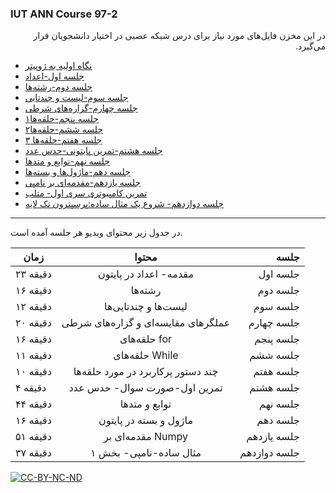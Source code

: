 ### IUT ANN Course 97-2


<p dir=rtl>
در این مخزن فایل‌های مورد نیاز برای درس شبکه عصبی در اختیار دانشجویان قرار می‌گیرد.
</p>
          
* [نگاه اولیه به ژوپیتر](https://github.com/Sajed68/IUT_ANN_97-2/blob/master/Jupyter%20for%20Beginners/NoteBook_Tutorial.ipynb)  
* [جلسه اول-اعداد](https://github.com/Sajed68/IUT_ANN_97-2/tree/master/lecture01)  
* [جلسه دوم-رشته‌ها](https://github.com/Sajed68/IUT_ANN_97-2/tree/master/lecture02)  
* [جلسه سوم-لیست و چندتایی](https://github.com/Sajed68/IUT_ANN_97-2/tree/master/lecture03)
* [جلسه چهارم-گزاره‌های شرطی](https://github.com/Sajed68/IUT_ANN_97-2/tree/master/lecture04)  
* [جلسه پنجم-حلقه‌ها۱](https://github.com/Sajed68/IUT_ANN_97-2/tree/master/lecture05)  
* [جلسه ششم-حلقه‌ها۲](https://github.com/Sajed68/IUT_ANN_97-2/tree/master/lecture06)  
* [جلسه هفتم-حلقه‌ها ۳](https://github.com/Sajed68/IUT_ANN_97-2/tree/master/lecture07)  
* [جلسه هشتم-تمرین پایتونی-حدس عدد](https://github.com/Sajed68/IUT_ANN_97-2/tree/master/lecture08)  
* [جلسه نهم-توابع و متدها](https://github.com/Sajed68/IUT_ANN_97-2/tree/master/lecture09)  
* [جلسه دهم-ماژول‌ها و بسته‌ها](https://github.com/Sajed68/IUT_ANN_97-2/tree/master/lecture10)  
* [جلسه یازدهم-مقدمه‌ای بر نامپی](https://github.com/Sajed68/IUT_ANN_97-2/tree/master/lecture11)  
* [تمرین کامپیوتری سری اول- متلب](https://github.com/Sajed68/IUT_ANN_97-2/tree/master/CHW01)  
* [جلسه دوازدهم- شروع یک مثال ساده:پرسپترون تک لایه](https://github.com/Sajed68/IUT_ANN_97-2/tree/master/lecture12)  




-------------------------
در جدول زیر محتوای ویدیو هر جلسه آمده است. 


| زمان        | محتوا           | جلسه  |
| ------------- |:-------------:| -----:|
|      ۲۳ دقیقه         |مقدمه- اعداد در پایتون | جلسه اول |  
|۱۶ دقیقه | رشته‌ها | جلسه دوم |  
| ۱۲ دقیقه | لیست‌ها و چندتایی‌ها | جلسه سوم| 
|۲۰ دقیقه | عملگرهای مقایسه‌ای و گزاره‌های شرطی| جلسه چهارم|  
|۱۶ دقیقه |حلقه‌های for | جلسه پنجم |  
|۱۱ دقیقه | حلقه‌های While | جلسه ششم |  
|۱۰ دقیقه | چند دستور پرکاربرد در مورد حلقه‌ها| جلسه هفتم|  
|۴ دقیقه | تمرین اول-صورت سوال- حدس عدد| جلسه هشتم|  
|۴۴ دقیقه | توابع و متدها | جلسه نهم|  
|۱۶ دقیقه | ماژول و  بسته در پایتون| جلسه دهم|  
|۵۱ دقیقه| مقدمه‌ای بر Numpy| جلسه یازدهم|  
|۳۷ دقیقه| مثال ساده-نامپی- بخش ۱ | جلسه دوازدهم|  






[![CC-BY-NC-ND](https://licensebuttons.net/l/by-nc-nd/4.0/88x31.png)](https://creativecommons.org/licenses/by-nc-nd/4.0/legalcode)
